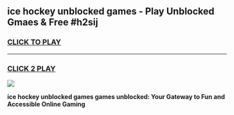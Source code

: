 
## ice hockey unblocked games - Play Unblocked Gmaes & Free #h2sij
<h3>
<a href="https://news.freeplayer.one?title=ice_hockey_unblocked_games&ref=03M">CLICK TO PLAY</a></h3>
<hr>

<h3>
<a href="https://news.freeplayer.one?title=ice_hockey_unblocked_games&ref=03M">CLICK 2 PLAY</a>
  
</h3>

<a href="https://news.freeplayer.one?title=ice_hockey_unblocked_games&ref=03M"><img src="https://clearcache.store/games.png"></a>


**ice hockey unblocked games games unblocked: Your Gateway to Fun and Accessible Online Gaming**
